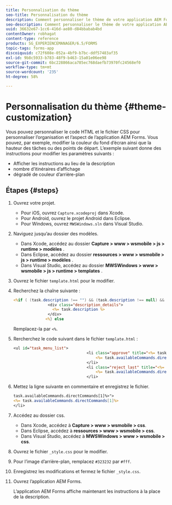 ```yaml
---
title: Personnalisation du thème
seo-title: Personnalisation du thème
description: Comment personnaliser le thème de votre application AEM Forms.
seo-description: Comment personnaliser le thème de votre application AEM Forms.
uuid: 36632e67-1cc6-416d-ae80-d84bbabab4bd
contentOwner: robhagat
content-type: reference
products: SG_EXPERIENCEMANAGER/6.5/FORMS
topic-tags: forms-app
discoiquuid: c72f608e-052a-4bf9-b7bc-ddf57483af35
exl-id: 9b8c5933-b783-48f9-b463-15a01e06ee98
source-git-commit: 6bc228866aca785ec768daefb73970fc24568ef0
workflow-type: tm+mt
source-wordcount: '235'
ht-degree: 58%

---
```


# Personnalisation du thème {#theme-customization}

Vous pouvez personnaliser le code HTML et le fichier CSS pour personnaliser l’organisation et l’aspect de l’application AEM Forms. Vous pouvez, par exemple, modifier la couleur du fond d’écran ainsi que la hauteur des tâches ou des points de départ. L’exemple suivant donne des instructions pour modifier les paramètres suivants :

* Afficher les instructions au lieu de la description
* nombre d’itinéraires d’affichage
* dégradé de couleur d’arrière-plan

## Étapes {#steps}

1. Ouvrez votre projet.

   * Pour iOS, ouvrez `Capture.xcodeproj` dans Xcode.
   * Pour Android, ouvrez le projet Android dans Eclipse.
   * Pour Windows, ouvrez `MWSWindows.sln` dans Visual Studio.

1. Naviguez jusqu’au dossier des modèles.

   * Dans Xcode, accédez au dossier **Capture > www > wsmobile > js > runtime > modèles** .
   * Dans Eclipse, accédez au dossier **ressources > www > wsmobile > js > runtime > modèles** .
   * Dans Visual Studio, accédez au dossier **MWSWindows > www > wsmobile > js > runtime > templates** .

1. Ouvrez le fichier `template.html` pour le modifier.
1. Recherchez la chaîne suivante :

   ```jsp
   <%if ( (task.description !== "") && (task.description !== null) && (typeof task.description !== null) && (typeof task.description !== 'undefined') ) {%>
                  <div class="description_details">
                    <%= task.description %>
                  </div>
                 <%} else
   ```

   Remplacez-la par `<%`.

1. Rercherchez le code suivant dans le fichier `template.html` :

   ```jsp
   <ul id="task_menu_list">
                                   <li class="approve" title="<%= task.availableCommands.directCommands[0]%>" data-routename="<%= task.availableCommands.directCommands[0]%>">
                                       <%= task.availableCommands.directCommands[0]%>
                                   </li>
                                   <li class="reject last" title="<%= task.availableCommands.directCommands[1]%>" data-routename="<%= task.availableCommands.directCommands[1]%>">
                                       <%= task.availableCommands.directCommands[1]%>
                                   </li>
   ```

1. Mettez la ligne suivante en commentaire et enregistrez le fichier.

   ```jsp
   task.availableCommands.directCommands[1]%>">
   <%= task.availableCommands.directCommands[1]%>
   </li>
   ```

1. Accédez au dossier css.

   * Dans Xcode, accédez à **Capture > www > wsmobile > css**.
   * Dans Eclipse, accédez à **ressources > www > wsmobile > css**.
   * Dans Visual Studio, accédez à **MWSWindows > www > wsmobile > css**.

1. Ouvrez le fichier `_style.css` pour le modifier.
1. Pour l’image d’arrière-plan, remplacez `#323232` par `#fff`.
1. Enregistrez les modifications et fermez le fichier `_style.css`.
1. Ouvrez l’application AEM Forms.

   L’application AEM Forms affiche maintenant les instructions à la place de la description.
